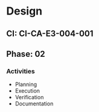 # Design

## CI: CI-CA-E3-004-001
## Phase: 02

### Activities
- Planning
- Execution
- Verification
- Documentation

